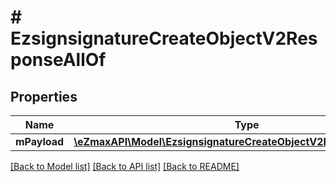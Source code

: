 # # EzsignsignatureCreateObjectV2ResponseAllOf

## Properties

Name | Type | Description | Notes
------------ | ------------- | ------------- | -------------
**mPayload** | [**\eZmaxAPI\Model\EzsignsignatureCreateObjectV2ResponseMPayload**](EzsignsignatureCreateObjectV2ResponseMPayload.md) |  |

[[Back to Model list]](../../README.md#models) [[Back to API list]](../../README.md#endpoints) [[Back to README]](../../README.md)
